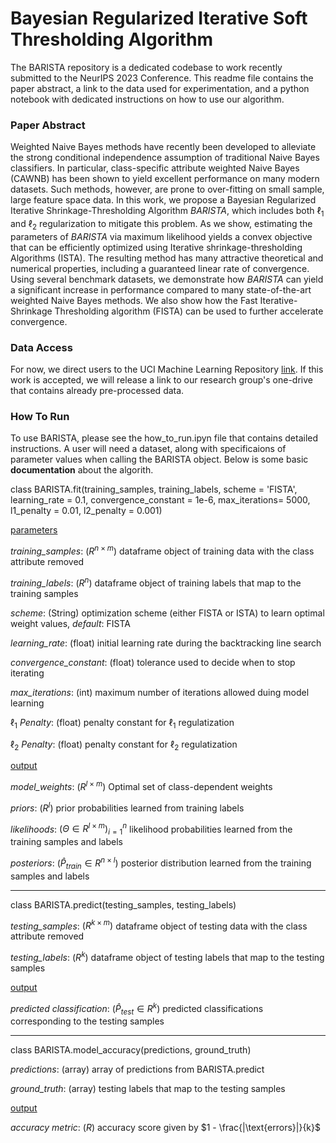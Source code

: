 # Bayesian Regularized Iterative Soft Thresholding Algorithm


The BARISTA repository is a dedicated codebase to work recently submitted to the NeurIPS 2023 Conference. This readme file contains the paper abstract, a link to the data used for experimentation, and a python notebook with dedicated instructions on how to use our algorithm.


### Paper Abstract

Weighted Naive Bayes methods have recently been developed to alleviate the strong conditional independence assumption of traditional Naive Bayes classifiers. In particular, class-specific attribute weighted Naive Bayes (CAWNB) has been shown to yield excellent performance on many modern datasets. Such methods, however, are prone to over-fitting on small sample, large feature space data. In this work, we propose a Bayesian Regularized Iterative Shrinkage-Thresholding Algorithm *BARISTA*, which includes both $\ell_1$ and $\ell_2$ regularization to mitigate this problem. As we show, estimating the parameters of *BARISTA* via maximum likelihood yields a convex objective that can be efficiently optimized using Iterative shrinkage-thresholding Algorithms (ISTA). The resulting method has many attractive theoretical and numerical properties, including a guaranteed linear rate of convergence. Using several benchmark datasets, we demonstrate how *BARISTA* can yield a significant increase in performance compared to many state-of-the-art weighted Naive Bayes methods. We also show how the Fast Iterative-Shrinkage Thresholding algorithm (FISTA) can be used to further accelerate convergence.


### Data Access

For now, we direct users to the UCI Machine Learning Repository [link](https://archive.ics.uci.edu/ml/index.php). If this work is accepted, we will release a link to our research group's one-drive that contains already pre-processed data.


### How To Run

To use BARISTA, please see the how_to_run.ipyn file that contains detailed instructions. A user will need a dataset, along with specificaions of parameter values when calling the BARISTA object. Below is some basic **documentation** about the algorith. 

class BARISTA.fit(training_samples, training_labels, scheme = 'FISTA', learning_rate = 0.1, convergence_constant = 1e-6, max_iterations= 5000, l1_penalty = 0.01, l2_penalty = 0.001)

<ins>parameters</ins>

*training_samples*: $(R^{n \times m})$ dataframe object of training data with the class attribute removed 

*training_labels*: $(R^{n})$ dataframe object of training labels that map to the training samples

*scheme*: (String) optimization scheme (either FISTA or ISTA) to learn optimal weight values, *default*: FISTA

*learning_rate*: (float) initial learning rate during the backtracking line search

*convergence_constant*: (float) tolerance used to decide when to stop iterating 

*max_iterations*: (int) maximum number of iterations allowed duing model learning

$\ell_1$ *Penalty*: (float) penalty constant for $\ell_1$ regulatization

$\ell_2$ *Penalty*: (float) penalty constant for $\ell_2$ regulatization

<ins>output</ins>

*model_weights*: ($R^{l \times m}$) Optimal set of class-dependent weights

*priors*: ($R^{l}$) prior probabilities learned from training labels

*likelihoods*: $(\Theta \in R^{l \times m})^n_{i=1}$ likelihood probabilities learned from the training samples and labels

*posteriors*: $(\hat{P}_{train} \in R^{n \times l})$ posterior distribution learned from the training samples and labels


_____________________________________________________________________________________________________________________________________________________________

class BARISTA.predict(testing_samples, testing_labels)

*testing_samples*: $(R^{k \times m})$ dataframe object of testing data with the class attribute removed

*testing_labels*: $(R^{k})$ dataframe object of testing labels that map to the testing samples

<ins>output</ins>

*predicted classification*: ($\hat{P}_{test} \in R^{k}$) predicted classifications corresponding to the testing samples



_____________________________________________________________________________________________________________________________________________________________

class BARISTA.model_accuracy(predictions, ground_truth)

*predictions*: (array) array of predictions from BARISTA.predict

*ground_truth*: (array) testing labels that map to the testing samples

<ins>output</ins>

*accuracy metric*: ($R$) accuracy score given by $1 - \frac{|\text{errors}|}{k}$


